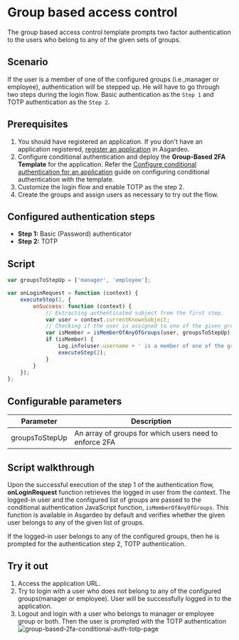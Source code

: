 # Group based access control

The group based access control template prompts two factor authentication to the users who belong to any of
the given sets of groups.

## Scenario

If the user is a member of one of the configured groups (i.e.,manager or employee), authentication will be stepped up. He
will have to go through two steps during the login flow. Basic authentication as the `Step 1` and TOTP authentication as
the `Step 2`.

## Prerequisites
1. You should have registered an application. If you don't have an application registered, <a href ="/guides/applications/web-app/register-app/">register an application</a> in Asgardeo.
2. Configure conditional authentication and deploy the **Group-Based 2FA Template** for the application.
   Refer the <a href ="/guides/conditional-auth/configure-conditional-auth/">Configure conditional authentication for an application</a> guide on
   configuring conditional authentication with the template.
3. Customize the login flow and enable TOTP as the step 2.
4. Create the groups and assign users as necessary to try out the flow.

## Configured authentication steps

* **Step 1:** Basic (Password) authenticator
* **Step 2:** TOTP

## Script

```js
var groupsToStepUp = ['manager', 'employee'];

var onLoginRequest = function (context) {
    executeStep(1, {
        onSuccess: function (context) {
            // Extracting authenticated subject from the first step.
            var user = context.currentKnownSubject;
            // Checking if the user is assigned to one of the given groups.
            var isMember = isMemberOfAnyOfGroups(user, groupsToStepUp);
            if (isMember) {
                Log.info(user.username + ' is a member of one of the groups: ' + groupsToStepUp.toString());
                executeStep(2);
            }
        }
    });
};

```

## Configurable parameters

<table>
   <thead>
      <tr>
         <th>Parameter</th>
         <th>Description</th>
      </tr>
   </thead>
   <tbody>
      <tr>
         <td>groupsToStepUp</td>
         <td>An array of groups for which users need to enforce 2FA</td>
      </tr>
   </tbody>
</table>

## Script walkthrough

Upon the successful execution of the step 1 of the authentication flow, **onLoginRequest** function retrieves the logged
in user from the context. The logged-in user and the configured list of groups are passed to the conditional
authentication JavaScript function, `isMemberOfAnyOfGroups`. This function is available in Asgardeo by default and
verifies whether the given user belongs to any of the given list of groups.

If the logged-in user belongs to any of the configured groups, then he is prompted for the authentication step 2, TOTP
authentication.

## Try it out

1. Access the application URL.
2. Try to login with a user who does not belong to any of the configured groups(manager or employee). User will be
   successfully logged in to the application.
3. Logout and login with a user who belongs to manager or employee group or both. Then the user is prompted with the
   TOTP authentication
    <img :src="$withBase('/assets/img/guides/conditional-auth/totp-2fa.png')" alt="group-based-2fa-conditional-auth-totp-page">
